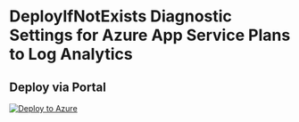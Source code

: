 # DeployIfNotExists Diagnostic Settings for Azure App Service Plans to Log Analytics


## Deploy via Portal

[![Deploy to Azure](http://azuredeploy.net/deploybutton.png)](https://portal.azure.com/#blade/Microsoft_Azure_Policy/CreatePolicyDefinitionBlade/uri/https%3A%2F%2Fraw.githubusercontent.com%2Fsixtencyber%2FAzure-Policies%2Fmain%2FLog_Analytics%2F_Deploy_Based_On_Resource_Tag%2Fweb-serverfarm-to-loganalytics-bytag%2Fdeploy-diagnostic-settings-webServerfarm-to-loganalytics-bytag.json)

